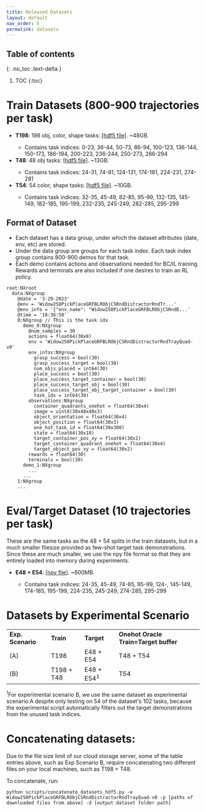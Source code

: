 ```yaml
---
title: Released Datasets
layout: default
nav_order: 5
permalink: datasets
---
```


## Table of contents
{: .no_toc .text-delta }

1. TOC
{:toc}

# Train Datasets (800-900 trajectories per task)
<ul>
	<li><strong>T198</strong>: 198 obj, color, shape tasks: <a href="https://utexas.box.com/s/cm32ez1n4daoiphxnfvojqulpg9aserd">[hdf5 file]</a>. ~48GB.</li>
		<ul><li>Contains task indices: 0-23, 36-44, 50-73, 86-94, 100-123, 136-144, 150-173, 186-194, 200-223, 236-244, 250-273, 286-294</li></ul>
	<li><strong>T48</strong>: 48 obj tasks: <a href="https://utexas.box.com/s/ocf8onjn6zvcmim4qmjzi35rjsnissqh">[hdf5 file]</a>. ~13GB.</li>
		<ul><li>Contains task indices: 24-31, 74-81, 124-131, 174-181, 224-231, 274-281</li></ul>
	<li><strong>T54</strong>: 54 color, shape tasks: <a href="https://utexas.box.com/s/7kg2gapjnc8irsvz99tldbgrgapropxi">[hdf5 file]</a>. ~10GB.</li>
		<ul><li>Contains task indices: 32-35, 45-49, 82-85, 95-99, 132-135, 145-149, 182-185, 195-199, 232-235, 245-249, 282-285, 295-299</li></ul>
</ul>

## Format of Dataset
<ul>
	<li>Each dataset has a data group, under which the dataset attributes (date, env, etc) are stored.</li>
	<li>Under the data group are groups for each task index. Each task index group contains 800-900 demos for that task.</li>
	<li>Each demo contains actions and observations needed for BC/IL training. Rewards and terminals are also included if one desires to train an RL policy.</li>
</ul>

```
root:NXroot
  data:NXgroup
    @date = '3-29-2023'
    @env = 'Widow250PickPlaceGRFBLRObjCSRndDistractorRndTr...'
    @env_info = '{"env_name": "Widow250PickPlaceGRFBLRObjCSRndD...'
    @time = '18:36:50'
    0:NXgroup // This is the task idx
      demo_0:NXgroup
        @num_samples = 30
        actions = float64(30x8)
        env = 'Widow250PickPlaceGRFBLRObjCSRndDistractorRndTrayQuad-v0'
        env_infos:NXgroup
          grasp_success = bool(30)
          grasp_success_target = bool(30)
          num_objs_placed = int64(30)
          place_success = bool(30)
          place_success_target_container = bool(30)
          place_success_target_obj = bool(30)
          place_success_target_obj_target_container = bool(30)
          task_idx = int64(30)
        observations:NXgroup
          container_quadrants_onehot = float64(30x4)
          image = uint8(30x48x48x3)
          object_orientation = float64(30x4)
          object_position = float64(30x3)
          one_hot_task_id = float64(30x300)
          state = float64(30x10)
          target_container_pos_xy = float64(30x2)
          target_container_quadrant_onehot = float64(30x4)
          target_object_pos_xy = float64(30x2)
        rewards = float64(30)
        terminals = bool(30)
      demo_1:NXgroup
        ...
      ...
    1:NXgroup
    ...
```

# Eval/Target Dataset (10 trajectories per task)
These are the same tasks as the 48 + 54 splits in the train datasets, but in a much smaller filesize provided as few-shot target task demonstrations. Since these are much smaller, we use the npy file format so that they are entirely loaded into memory during experiments.
<ul>
	<li><strong>E48 + E54</strong>: <a href="https://utexas.box.com/s/rg28sk6ko7bcsc20nktyen9exndktjlr">[npy file]</a>. ~600MB.</li>
		<ul><li>Contains task indices: 24-35, 45-49, 74-85, 95-99, 124-, 145-149, 174-185, 195-199, 224-235, 245-249, 274-285, 295-299</li></ul>
</ul>

# Datasets by Experimental Scenario
<table style="table-layout: fixed; width: 100%;">
    <tr>
    	<td><strong>Exp. Scenario</strong></td>
        <td><strong>Train</strong></td>
        <td><strong>Target</strong></td>
        <td><strong>Onehot Oracle Train=Target buffer</strong></td>
    </tr>
    <tr>
    	<td>(A)</td>
    	<td>T198</td>
    	<td>E48 + E54</td>
    	<td>T48 + T54</td>
    </tr>
    <tr>
    	<td>(B)</td>
    	<td>T198 + T48</td>
    	<td>E48 + E54<sup>1</sup></td>
    	<td>T54</td>
    </tr>
</table>

<sup>1</sup>For experimental scenario B, we use the same dataset as experimental scenario A despite only testing on 54 of the dataset's 102 tasks, because the experimental script automatically filters out the target demonstrations from the unused task indices.

# Concatenating datasets:
Due to the file size limit of our cloud storage server, some of the table entries above, such as Exp Scenario B, require concatenating two different files on your local machines, such as T198 + T48.

To concatenate, run:
```
python scripts/concatenate_datasets_hdf5.py -e Widow250PickPlaceGRFBLRObjCSRndDistractorRndTrayQuad-v0 -p [paths of downloaded files from above] -d [output dataset folder path]
```

